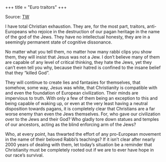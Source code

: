 +++
title = "Euro traitors"
+++

Source: [TW](https://x.com/LogosGermanorum/status/1977085439480619092)

I have total Christian exhaustion. They are, for the most part, traitors, anti-Europeans who rejoice in the destruction of our pagan heritage in the name of the god of the Jews. They have no intellectual honesty, they are in a seemingly permanent state of cognitive dissonance.

No matter what you tell them, no matter how many rabbi clips you show them, they will insist that Jesus was not a Jew. I don’t believe many of them are capable of any level of critical thinking, they hate the Jews, yet they can’t even tell you why, because their hatred is confined to the insane belief that they “killed God”.

They will continue to create lies and fantasies for themselves, that somehow, some way, Jesus was white, that Christianity is compatible with and even the foundation of European civilization. Their minds are impervious to truth. With only a few of them being an exception to this and being capable of waking up, or even at the very least having a neutral disposition towards pagans, it is completely clear that Christians are a far worse enemy than even the Jews themselves. For, who gave our civilization over to the Jews and their God? Who gladly tore down statues and temples of our ancestors, acting as the blind enforcing arm of the Jews?

Who, at every point, has thwarted the effort of any pro-European movement in the name of their beloved Rabbi’s teachings? If it isn’t clear after nearly 2000 years of dealing with them, let today’s situation be a reminder that Christianity must be completely rooted out if we are to ever have hope in our race’s survival.
